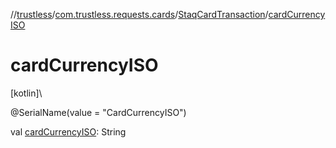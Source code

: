 //[trustless](../../../index.md)/[com.trustless.requests.cards](../index.md)/[StaqCardTransaction](index.md)/[cardCurrencyISO](card-currency-i-s-o.md)

# cardCurrencyISO

[kotlin]\

@SerialName(value = &quot;CardCurrencyISO&quot;)

val [cardCurrencyISO](card-currency-i-s-o.md): String
